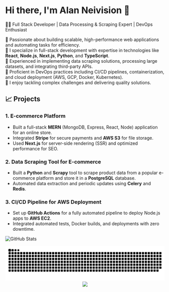 # Hi there, I'm Alan Neivision 👋

👨‍💻 Full Stack Developer | Data Processing & Scraping Expert | DevOps Enthusiast

🔹 Passionate about building scalable, high-performance web applications and automating tasks for efficiency.  
🔹 I specialize in full-stack development with expertise in technologies like **React**, **Node.js**, **Next.js**, **Python**, and **TypeScript**.  
🔹 Experienced in implementing data scraping solutions, processing large datasets, and integrating third-party APIs.  
🔹 Proficient in DevOps practices including CI/CD pipelines, containerization, and cloud deployment (AWS, GCP, Docker, Kubernetes).  
🔹 I enjoy tackling complex challenges and delivering quality solutions.


## 📈 **Projects**
### 1. **E-commerce Platform**  
- Built a full-stack **MERN** (MongoDB, Express, React, Node) application for an online store.
- Integrated **Stripe** for secure payments and **AWS S3** for file storage.
- Used **Next.js** for server-side rendering (SSR) and optimized performance for SEO.

### 2. **Data Scraping Tool for E-commerce**  
- Built a **Python** and **Scrapy** tool to scrape product data from a popular e-commerce platform and store it in a **PostgreSQL** database.
- Automated data extraction and periodic updates using **Celery** and **Redis**.

### 3. **CI/CD Pipeline for AWS Deployment**  
- Set up **GitHub Actions** for a fully automated pipeline to deploy Node.js apps to **AWS EC2**.
- Integrated automated tests, Docker builds, and deployments with zero downtime.

![GitHub Stats](https://github-readme-stats.vercel.app/api?username=AlanNeivison&show_icons=true&theme=dark)


<picture>
  <source media="(prefers-color-scheme: dark)" srcset="https://raw.githubusercontent.com/minhthuong031103/minhthuong031103/output/github-contribution-grid-snake-dark.svg">
  <source media="(prefers-color-scheme: light)" srcset="https://raw.githubusercontent.com/minhthuong031103/minhthuong031103/output/github-contribution-grid-snake.svg">
  <img alt="github contribution grid snake animation" src="https://raw.githubusercontent.com/minhthuong031103/minhthuong031103/output/github-contribution-grid-snake.svg">
</picture>
<div align="center">  
<img src="https://spotify-github-profile.vercel.app/api/view?uid=31tgul2h5zzk35xnmibcn3cgv3u4&cover_image=true&theme=default&show_offline=false&background_color=121212&interchange=true&bar_color=53b14f&bar_color_cover=false"/>
</div>
